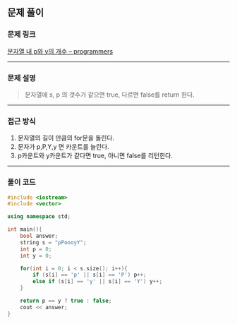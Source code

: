 ##  문제 풀이

###  문제 링크  
[문자열 내 p와 y의 개수 – programmers](https://school.programmers.co.kr/learn/courses/30/lessons/12916)

---

###  문제 설명  
> 문자열에 s, p 의 갯수가 같으면 true, 다르면 false를 return 한다.  

---

###  접근 방식  
1. 문자열의 길이 만큼의 for문을 돌린다.
2. 문자가 p,P,Y,y 면 카운트를 늘린다.
3. p카운트와 y카운트가 같다면 true, 아니면 false를 리턴한다. 
---

### 풀이 코드

```cpp
#include <iostream>
#include <vector>

using namespace std;

int main(){ 
    bool answer;
    string s = "pPoooyY";
    int p = 0;
    int y = 0;

    for(int i = 0; i < s.size(); i++){
        if (s[i] == 'p' || s[i] == 'P') p++;
        else if (s[i] == 'y' || s[i] == 'Y') y++;
    } 

    return p == y ? true : false;
    cout << answer;
}
```

